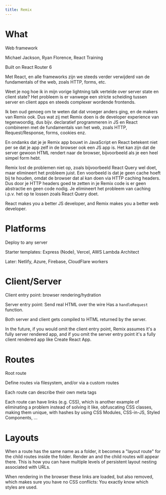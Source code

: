 ```yaml
---
title: Remix
---
```


# What

Web framework

Michael Jackson, Ryan Florence, React Training

Built on React Router 6

Met React, en alle frameworks zijn we steeds verder verwijderd van de fundamentals of the web,
zoals HTTP, forms, etc. 

Weet je nog hoe ik in mijn vorige lightning talk vertelde over server state
en client state? Het probleem is er vanwege een stricte scheiding tussen server en client apps
en steeds complexer wordende frontends.

Ik ben oud genoeg om te weten dat dat vroeger anders ging, en de makers van Remix ook. Dus wat zij met Remix doen
is de developer experience van tegenwoordig, dus bijv. declaratief programmeren in JS en React combineren met de 
fundamentals van het web, zoals HTTP, Request/Response, forms, cookies enz.

En ondanks dat je je Remix app bouwt in JavaScript en React betekent niet per se dat je app zelf in de browser ook een JS app is.
Het kan zijn dat de server gewoon HTML rendert naar de browser, bijvoorbeeld als je een heel simpel form hebt.

Remix lost de problemen niet op, zoals bijvoorbeeld React Query wel doet, maar elimineert het probleem juist. Een voorbeeld is dat je geen cache hoeft bij te houden, omdat de browser dat al kan doen via HTTP caching headers. Dus door je HTTP headers goed te zetten in je Remix code is er geen abstractie en geen code nodig. Je elimineert het probleem van caching i.p.v. het op te lossen zoals React Query doet.

React makes you a better JS developer, and Remix makes you a better web developer.

# Platforms

Deploy to any server

Starter templates: Express (Node), Vercel, AWS Lambda Architect

Later: Netlify, Azure, Firebase, CloudFlare workers

# Client/Server

Client entry point: browser rendering/hydration

Server entry point: Send real HTML over the wire
Has a `handleRequest` function.

Both server and client gets compiled to HTML returned by the server.

In the future, if you would omit the client entry point, Remix assumes it's a fully server rendered app, and if you
omit the server entry point it's a fully client rendered app like Create React App.

# Routes

Root route

Define routes via filesystem, and/or via a custom routes 

Each route can describe their own meta tags

Each route can have links (e.g. CSS), which is another example of eliminating a problem instead of solving it like, obfuscating CSS classes, making them unique, with hashes by using CSS Modules, CSS-in-JS, Styled Components, ... 

# Layouts

When a route has the same name as a folder, it becomes a "layout route" for the child routes inside the folder. Render an <Outlet /> and the child routes will appear there. This is how you can have multiple levels of persistent layout nesting associated with URLs.

When rendering in the browser these links are loaded, but also removed, which makes sure you have no CSS conflicts: You exactly know which styles are used.






